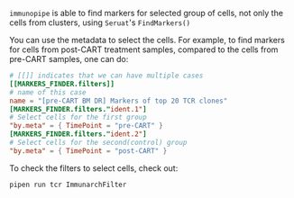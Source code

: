 `immunopipe` is able to find markers for selected group of cells, not only the cells from clusters, using `Seruat`'s `FindMarkers()`

You can use the metadata to select the cells. For example, to find markers for cells from post-CART treatment samples, compared to the cells from pre-CART samples, one can do:

```toml
# [[]] indicates that we can have multiple cases
[[MARKERS_FINDER.filters]]
# name of this case
name = "[pre-CART BM DR] Markers of top 20 TCR clones"
[MARKERS_FINDER.filters."ident.1"]
# Select cells for the first group
"by.meta" = { TimePoint = "pre-CART" }
[MARKERS_FINDER.filters."ident.2"]
# Select cells for the second(control) group
"by.meta" = { TimePoint = "post-CART" }
```

To check the filters to select cells, check out:
```shell
pipen run tcr ImmunarchFilter
```
